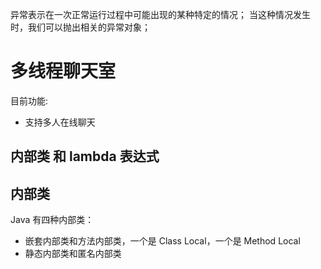 异常表示在一次正常运行过程中可能出现的某种特定的情况；
当这种情况发生时，我们可以抛出相关的异常对象；



# 多线程聊天室

目前功能:

* 支持多人在线聊天

## 内部类 和 lambda 表达式

## 内部类
Java 有四种内部类：

* 嵌套内部类和方法内部类，一个是 Class Local，一个是 Method Local
* 静态内部类和匿名内部类